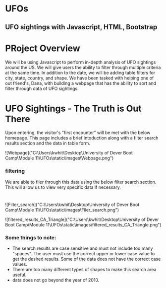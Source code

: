 # UFOs

## UFO sightings with Javascript, HTML, Bootstrap

# PRoject Overview

We will be using Javascript to perform in-depth analysis of UFO sightings around the US.  We will give users the ability to filter through multiple criteria at the same time. In addition to the date, we will be adding table filters for city, state, country, and shape.
We have been tasked with helping one of out friend's, Dana, with building a webpage that has the ability to sort and filter through data of UFO sightings.

# UFO Sightings - The Truth is Out There

Upon entering, the visitor's "first encounter" will be met with the below homepage.  This page includes a brief intoduction along with a filter search results section and the data in table form.

![Webpage]("C:\Users\kwhit\Desktop\University of Dever Boot Camp\Module 11\UFOs\static\images\Webpage.png")

### filtering 

We are able to filer through this data using the below filter search section.  This will allow us to view very specific data if necessary.
#
![Filter_search]("C:\Users\kwhit\Desktop\University of Dever Boot Camp\Module 11\UFOs\static\images\Filer_search.png")

![filtered_results_CA_Triangle]("C:\Users\kwhit\Desktop\University of Dever Boot Camp\Module 11\UFOs\static\images\filtered_results_CA_Triangle.png")

### Some things to note:



 - The search results are case sensitive and must not include too many "spaces".  The user must use the correct upper or lower case value to get the desired results.  Some of the data does not have the correct case values.
 - There are too many different types of shapes to make this search area useful.
 - data does not go beyond the year of 2010.
 







